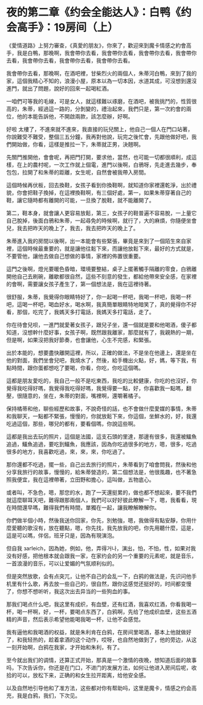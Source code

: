 # 夜的第二章《约会全能达人》：白鸭《约会高手》：19房间（上）

《愛情道路》上努力審查，《真愛的朋友》，你來了，歡迎來到魔卡情感之約會高手，我是白鴨，那晚啊，我會帶你去看，我會帶你去看，我會帶你去看，我會帶你去看，我會帶你去看，我會帶你去看，我會帶你去看。

我會帶你去看，那晚啊，在酒吧裡，甘柴烈火的兩個人，朱蒂河白鴨，來到了我的家，這個我精心不知的，浪漫小屋，原本以為一切本因，水道其成，可沒想到還沒進門，就出了問題，說好的回來一起喝紅酒。

一咱們可等我的毛線，可是女人，就這樣難以琢磨，在酒吧，被我挑鬥的，性質很高的，朱蒂，經過這一路的，分剝變的，禮治起來，我們只是，第一次約會的兩位，他的本能告訴他，不開啟兩款，該怎麼辦，好啊。

好啦 太樓了，不進來就不進來，我直接的玩兒關上，他自己一個人在門口站著，你說難受不難受，整個三五分鐘，我再對他說，玩完之後忙會，先跟他做好吧，我們開始做，你看，這樣是推拉一下，朱蒂就正男，決翹啊。

先關門推開他，會會呢，再把門打開，要求他，當然，也可能一切都很順利，成這樣，在上的農村呢，一次工作就上個電，進門以後啊，白鴉呀，先走進去幾步，奉包包，拉開了和朱蒂的距離，女生呢，自然會被我帶入房間。

這個時候再伏板，回去換鞋，女孩子看到你換鞋啊，就知道你家裡還乾淨，出於禮貌，你會把鞋子換掉，在這裡換鞋啊，有三個好處，第一，如果朱蒂穿著自己的鞋，讓它隨時都有離開的可能，一旦換了脫鞋，就不能離開了。

第二，鞋本身，就會讓人更容易放鬆，第三，女孩子的鞋普遍不容易脫，一上量它自己脫掉，後面白鴉和朱蒂，一起尋免的時候啊，就行了，大的麻煩，你隨便坐會兒，我去把昨天的晚上了，我去，我去把昨天的晚上了。

朱蒂進入我的房間以後啊，出一本能會有些緊張，畢竟是來到了一個陌生來自家裡，這個時候最重要的，就是讓他往鬆下來，而讓他放鬆下來，最好的方式就是，不要管他，讓他去做自己想做的事情，家裡的佈置很重要。

這門之後啊，燈光要暖色昏暗，環境要整結，桌子上擺著觸手隔離的零食，白鴉離開他自己去刷碗，離歇都很自然，這些不刻意的發生，都給他帶來安全感，在家裡的會啊，需要讓女孩子產生了，第一個想法是，我在這裡待著。

很舒服，朱蒂，我覺得你眼睛特好了，你一起喝一杯吧，我喝一杯吧，我喝一杯吧，這喝一杯吧，喝血好水，喝水啊，我真簡單眼睛特地暗笑了，真的覺得你不好看，那個，吃完了，我媽天多打電話，我媽天多打電話，走了。

你在待會兒呗，一進門就愛著女孩子，跟兒子坐，還一個就是要和他喝酒，傻子都知道，沒想幹什麼好事，女孩子啊，既然跟我離家，那麼就有了，我親熱的一期，但是啊，如果沒把我好節奏，也會讓他，心生不完感，和緊張。

出於本能的，想要盡快離開這裡，所以，正確的做法，不是坐在他邊上，還是坐在他的對面，我們坐會兒吧，我燒水了，然後，給手機出火點，好，媽，等下我，有點時間，跟你蛋都想吃了要喝，你看，你吃，你吃這個嗎。

這都是朋友愛吃的，我自己一般不是吃東西，我吃的比較健康，你吃的也沒好，你覺得我吃得好嗎，我覺得我吃得好嗎，我覺得要一點，好，你喜歡我一點嗎，翻壓，很隨意的，坐在，朱蒂的對面，嘴裡啊，還嚼著橘子。

保持橘蒂和他，聊些經歷和故事，不說奇怪的話，也不會做什麼愛媒的事情，朱蒂和我聊天，一點都不緊張，慢慢的，你就放鬆下來，你這個，坐鮮水的，好，我還吃過這個，那些，哪兒的都有，要看個嗎，你說這些啊。

這都是我出去玩的照片，這個是法國，這支石頭的里達，那邊有很多，我還被鱷魚追過，鱷魚追過，要吃到鱷魚，我應該，因為你吃過很多的地方，嗯，很多，吃過很多的地方，我喜歡吃過，來，來，來，你吃過了。

那你還都不吃過，擺一些，自己出去旅行的照片，朱蒂看到了咱會問我，然後和他分享我旅行的故事，慢慢的，給朱蒂營造的，第二個想法是，他很風趣，也不著急照我便宜，我在這裡帶著，立田野和擔心，這叫做，五物底心。

或者叫，不急色，嗯，那您的水，跑了一天還挺累的，做也都不想起來，要不我們就這麼聊耳天吧，難得跟那兩個人，我們可以好好彼此瞭解一下，嗯，我看看，現在時間還早嗎，難得我們有時間，單獨在一起，讓我瞭解瞭解你。

你們做半個小時，然後我送你回家，你先，別勉強，嗯，我做得有點安靜，你用什麼愛聽的歌沒有，放在聽點，嗯，你先找，我先放我的吧，你先用聽什麼，這是，這是可以嗎，伴侶，班牙只是，因為有現演泡。

但自我 загleich，因為她，例如，他，弄得거나，演出，怕，不怕，性，如果对我没有好感，把他根本就会跟我一家，在家约会的另一个重要的元素呢，就是音乐，一首浪漫的音乐，可以让爱媚的气氛顺利似的。

但是突然放歌，会有点突兀，让他不自己的会乱一下，白鸦的做法是，先识问他手机里有什么歌，再去放一些自己的，很自然，跟你这感觉还挺好的，时间都变慢了，你想不想听听，我这次出去异当的一些狗血的事。

那我们喝点什么吧，我这里有成织，有血壁，还有红酒，我喜欢红酒，你看我喝一杯，喝一杯啊，好，一杯，要喝点东西了，白鸦啊，先给了他成织血壁，这些五酒精的声音，然后表示希望他能喝我喝一杯，让他不会感觉。

我有逼他和我喝酒的权益，就是朱利肯在白鸦，在房间里喝酒，基本上他就做好了，和我轻热的，趁着拿酒的这个动作，哎呀，也自然地做到了，他的旁边，从这一刻开始啊，白鸦在我家，才开始和朱利，有了。

至今就出我们的调情，还算正式开始，那真是一个激情的夜晚，想知道后面的故事吗，下次告诉你，你还是在门口，不进门的发展方法，如何让他进入房间后呢，收拾的可以，放松下来，正确的和女生拉开距离，给他安全感。

以及自然地引导他和了准方法，这些都对你有帮助吗，这里是魔卡，情感之约会高充，我是白鸦，我们，下次见。